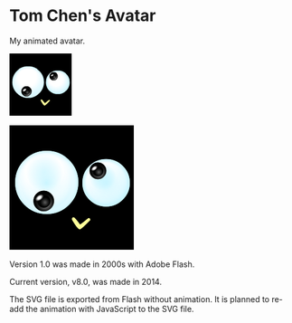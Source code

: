 # Tom Chen's Avatar

My animated avatar.

![Tom Chen's animated GIF avatar](https://github.com/tomchen/my-avatar/raw/master/tomchen_anim.gif)

![Tom Chen's non-animated SVG avatar](https://github.com/tomchen/my-avatar/raw/master/tomchen.svg)

Version 1.0 was made in 2000s with Adobe Flash.

Current version, v8.0, was made in 2014.

The SVG file is exported from Flash without animation. It is planned to re-add the animation with JavaScript to the SVG file.
